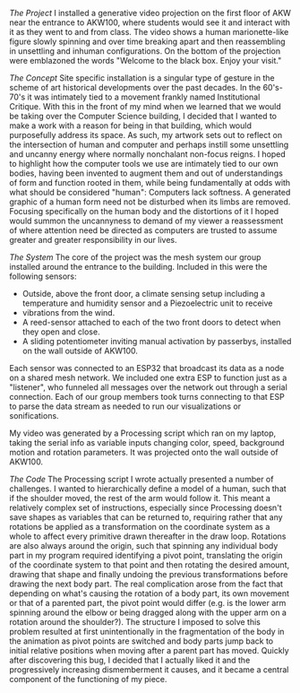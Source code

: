 *The Project*
I installed a generative video projection on the first floor of AKW near the entrance to AKW100, where students would see it and
interact with it as they went to and from class. The video shows a human marionette-like figure slowly spinning and over time breaking
apart and then reassembling in unsettling and inhuman configurations. On the bottom of the projection were emblazoned the words "Welcome
to the black box. Enjoy your visit."

*The Concept*
Site specific installation is a singular type of gesture in the scheme of art historical developments over the past decades. In the 60's-70's
it was intimately tied to a movement frankly named Institutional Critique. With this in the front of my mind when we learned that we would
be taking over the Computer Science building, I decided that I wanted to make a work with a reason for being in that building, which would
purposefully address its space. As such, my artwork sets out to reflect on the intersection of human and computer and perhaps instill some
unsettling and uncanny energy where normally nonchalant non-focus reigns. I hoped to highlight how the computer tools we use are intimately
tied to our own bodies, having been invented to augment them and out of understandings of form and function rooted in them, while being
fundamentally at odds with what should be considered "human": Computers lack softness. A generated graphic of a human form need not be
disturbed when its limbs are removed. Focusing specifically on the human body and the distortions of it I hoped would summon the
uncannyness to demand of my viewer a reassessment of where attention need be directed as computers are trusted to assume greater and
greater responsibility in our lives.

*The System*
The core of the project was the mesh system our group installed around the entrance to the building. Included in this were the following
sensors:
- Outside, above the front door, a climate sensing setup including a temperature and humidity sensor and a Piezoelectric unit to receive
- vibrations from the wind.
- A reed-sensor attached to each of the two front doors to detect when they open and close.
- A sliding potentiometer inviting manual activation by passerbys, installed on the wall outside of AKW100.

Each sensor was connected to an ESP32 that broadcast its data as a node on a shared mesh network. We included one extra ESP to function
just as a "listener", who funneled all messages over the network out through a serial connection. Each of our group members took turns
connecting to that ESP to parse the data stream as needed to run our visualizations or sonifications.

My video was generated by a Processing script which ran on my laptop, taking the serial info as variable inputs changing color, speed,
background motion and rotation parameters. It was projected onto the wall outside of AKW100.

*The Code*
The Processing script I wrote actually presented a number of challenges. I wanted to hierarchically define a model of a human, such that
if the shoulder moved, the rest of the arm would follow it. This meant a relatively complex set of instructions, especially since
Processing doesn't save shapes as variables that can be returned to, requiring rather that any rotations be applied as a transformation
on the coordinate system as a whole to affect every primitive drawn thereafter in the draw loop. Rotations are also always around the
origin, such that spinning any individual body part in my program required identifying a pivot point, translating the origin of the
coordinate system to that point and then rotating the desired amount, drawing that shape and finally undoing the previous
transformations before drawing the next body part. The real complication arose from the fact that depending on what's causing the
rotation of a body part, its own movement or that of a parented part, the pivot point would differ (e.g. is the lower arm spinning
around the elbow or being dragged along with the upper arm on a rotation around the shoulder?). The structure I imposed to solve this
problem resulted at first unintentionally in the fragmentation of the body in the animation as pivot points are switched and body parts
jump back to initial relative positions when moving after a parent part has moved. Quickly after discovering this bug, I decided that
I actually liked it and the progressively increasing dismemberment it causes, and it became a central component of the functioning of
my piece.

